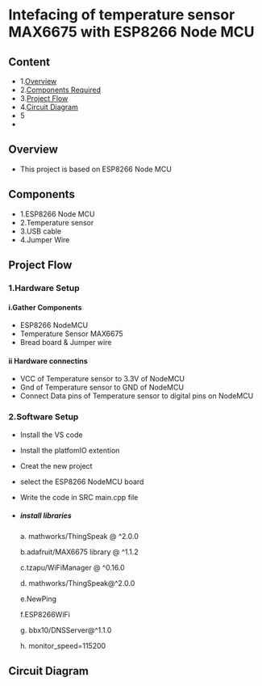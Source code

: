 # Intefacing of temperature sensor MAX6675 with ESP8266 Node MCU


## Content
- 1.[Overview](#overview)
- 2.[Components Required](#components)
- 3.[Project Flow](#project-flow)
- 4.[Circuit Diagram](#circuit-diagram)
- 5
- 





## Overview
- This project is based on ESP8266 Node MCU

## Components 
- 1.ESP8266 Node MCU
- 2.Temperature sensor
- 3.USB cable
- 4.Jumper Wire

 ## Project Flow
  ### 1.Hardware Setup
  #### i.Gather Components
 - ESP8266 NodeMCU
 - Temperature Sensor MAX6675
 - Bread board & Jumper wire
  
  #### ii Hardware connectins
 - VCC of Temperature sensor to 3.3V of NodeMCU
 - Gnd of Temperature sensor to GND of NodeMCU
 - Connect Data pins of Temperature sensor to digital pins on NodeMCU
   


 
  ### 2.Software Setup
 - Install the VS code 
 - Install the platfomIO extention
 - Creat the new project
 - select the ESP8266 NodeMCU board
 - Write the code in SRC main.cpp file
 - ##### install libraries
   a. mathworks/ThingSpeak @ ^2.0.0
  
   b.adafruit/MAX6675 library @ ^1.1.2
  
   c.tzapu/WiFiManager @ ^0.16.0
  
   d. mathworks/ThingSpeak@^2.0.0
  
   e.NewPing
  
   f.ESP8266WiFi
  
   g. bbx10/DNSServer@^1.1.0
  
   h. monitor_speed=115200
  
  
  



 ## Circuit Diagram



